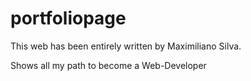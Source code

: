 # portfoliopage

This web has been entirely written by Maximiliano Silva.

Shows all my path to become a Web-Developer
